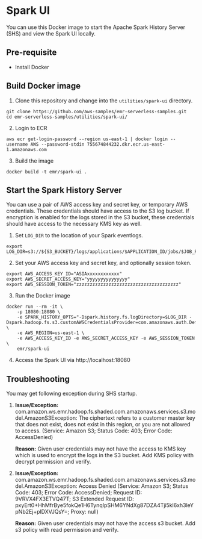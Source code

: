# Spark UI

You can use this Docker image to start the Apache Spark History Server (SHS) and view the Spark UI locally.

## Pre-requisite

- Install Docker

## Build Docker image

1. Clone this repository and change into the `utilities/spark-ui` directory.
```shell
git clone https://github.com/aws-samples/emr-serverless-samples.git
cd emr-serverless-samples/utilities/spark-ui/
```
2. Login to ECR
```shell
aws ecr get-login-password --region us-east-1 | docker login --username AWS --password-stdin 755674844232.dkr.ecr.us-east-1.amazonaws.com
```
3. Build the image
```shell
docker build -t emr/spark-ui .
```

## Start the Spark History Server

You can use a pair of AWS access key and secret key, or temporary AWS credentials. These credentials should have access to the S3 log bucket. If encryption is enabled for the logs stored in the S3 bucket, these credentials should have access to the necessary KMS key as well.

1. Set `LOG_DIR` to the location of your Spark eventlogs.

```shell
export LOG_DIR=s3://${S3_BUCKET}/logs/applications/$APPLICATION_ID/jobs/$JOB_RUN_ID/sparklogs/
```

2. Set your AWS access key and secret key, and optionally session token.

```shell
export AWS_ACCESS_KEY_ID="ASIAxxxxxxxxxxxx"
export AWS_SECRET_ACCESS_KEY="yyyyyyyyyyyyyyy"
export AWS_SESSION_TOKEN="zzzzzzzzzzzzzzzzzzzzzzzzzzzzzzzzzzzzzz"
```

3. Run the Docker image

```shell
docker run --rm -it \
    -p 18080:18080 \
    -e SPARK_HISTORY_OPTS="-Dspark.history.fs.logDirectory=$LOG_DIR -Dspark.hadoop.fs.s3.customAWSCredentialsProvider=com.amazonaws.auth.DefaultAWSCredentialsProviderChain" \
    -e AWS_REGION=us-east-1 \
    -e AWS_ACCESS_KEY_ID -e AWS_SECRET_ACCESS_KEY -e AWS_SESSION_TOKEN \
    emr/spark-ui
```

4. Access the Spark UI via http://localhost:18080

## Troubleshooting

You may get following exception during SHS startup.

1. **Issue/Exception:** com.amazon.ws.emr.hadoop.fs.shaded.com.amazonaws.services.s3.model.AmazonS3Exception: The ciphertext refers to a customer master key that does not exist, does not exist in this region, or you are not allowed to access. (Service: Amazon S3; Status Code: 403; Error Code: AccessDenied) 
   
   **Reason:** Given user credentials may not have the access to KMS key which is used to encrypt the logs in the S3 bucket. Add KMS policy with decrypt permission and verify.
2. **Issue/Exception:**  com.amazon.ws.emr.hadoop.fs.shaded.com.amazonaws.services.s3.model.AmazonS3Exception: Access Denied (Service: Amazon S3; Status Code: 403; Error Code: AccessDenied; Request ID: 9VRVX4FX3ETVQ47T; S3 Extended Request ID: pxyErt0+HhMfrBye5fokQe1H6TynqIpSHM6YNdXg87DZA4Tji5kl6xh3leYpNb2Ej+plDXVJQsY=; Proxy: null) 

   **Reason:** Given user credentials may not have the access s3 bucket. Add s3 policy with read permission and verify.
